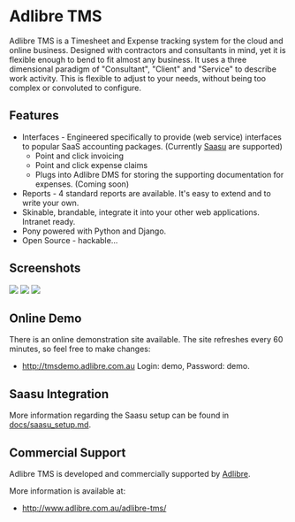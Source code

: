 # Adlibre TMS

Adlibre TMS is a Timesheet and Expense tracking system for the cloud and online business.
Designed with contractors and consultants in mind, yet it is flexible enough to bend to fit almost any business.
It uses a three dimensional paradigm of "Consultant", "Client" and "Service" to describe work activity. This is flexible to adjust to your needs,
without being too complex or convoluted to configure.

## Features

* Interfaces - Engineered specifically to provide (web service) interfaces to popular SaaS accounting packages. (Currently [Saasu](http://www.saasu.com "Saasu Online Accounting") are supported)
    - Point and click invoicing
    - Point and click expense claims
    - Plugs into Adlibre DMS for storing the supporting documentation for expenses. (Coming soon)
* Reports - 4 standard reports are available. It's easy to extend and to write your own.
* Skinable, brandable, integrate it into your other web applications. Intranet ready.
* Pony powered with Python and Django.
* Open Source - hackable...

## Screenshots

<img src="https://github.com/adlibre/Adlibre-TMS/raw/master/docs/tms_1.jpg" />
<img src="https://github.com/adlibre/Adlibre-TMS/raw/master/docs/tms_2.jpg" />
<img src="https://github.com/adlibre/Adlibre-TMS/raw/master/docs/tms_3.jpg" />

## Online Demo

There is an online demonstration site available. The site refreshes every 60 minutes, so feel free to make changes:

* http://tmsdemo.adlibre.com.au Login: demo, Password: demo.

## Saasu Integration

More information regarding the Saasu setup can be found in [docs/saasu_setup.md](https://github.com/adlibre/Adlibre-TMS/blob/master/docs/saasu_setup.md).

## Commercial Support

Adlibre TMS is developed and commercially supported by [Adlibre](http://www.adlibre.com.au/ "Adlibre Pty Ltd - Open Source Consulting").

More information is available at:

* http://www.adlibre.com.au/adlibre-tms/

